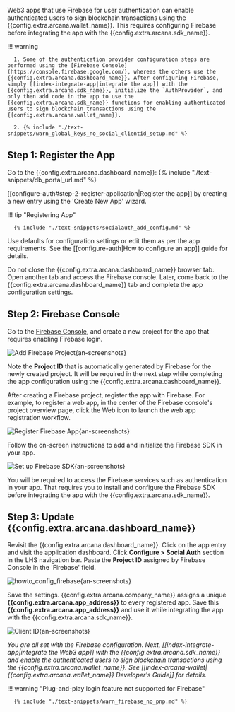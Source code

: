 Web3 apps that use Firebase for user authentication can enable authenticated users to sign blockchain transactions using the {{config.extra.arcana.wallet_name}}. This requires configuring Firebase before integrating the app with the {{config.extra.arcana.sdk_name}}.

!!! warning

      1. Some of the authentication provider configuration steps are performed using the [Firebase Console](https://console.firebase.google.com/), whereas the others use the {{config.extra.arcana.dashboard_name}}. After configuring Firebase, simply [[index-integrate-app|integrate the app]] with the {{config.extra.arcana.sdk_name}}, initialize the `AuthProvider`, and only then add code in the app to use the {{config.extra.arcana.sdk_name}} functions for enabling authenticated users to sign blockchain transactions using the {{config.extra.arcana.wallet_name}}.

      2. {% include "./text-snippets/warn_global_keys_no_social_clientid_setup.md" %}

## Step 1: Register the App

Go to the {{config.extra.arcana.dashboard_name}}: {% include "./text-snippets/db_portal_url.md" %}

[[configure-auth#step-2-register-application|Register the app]] by creating a new entry using the 'Create New App' wizard. 

!!! tip "Registering App"
          
      {% include "./text-snippets/socialauth_add_config.md" %}

Use defaults for configuration settings or edit them as per the app requirements. See the [[configure-auth|How to configure an app]] guide for details.

<!---
Go to the app configuration screen on the {{config.extra.arcana.dashboard_name}} and click **Configure > Social Auth** section in the LHS. Copy the **redirect URI** value displayed on the top RHS. This will be used in the next step to configure Firebase.


![redirect_page](/img/an_dApp_config_redirect_uri.png){an-screenshots}

-->

Do not close the {{config.extra.arcana.dashboard_name}} browser tab. Open another tab and access the Firebase console. Later, come back to the {{config.extra.arcana.dashboard_name}} tab and complete the app configuration settings.

## Step 2: Firebase Console

Go to the [Firebase Console](https://console.firebase.google.com), and create a new project for the app that requires enabling Firebase login.

![Add Firebase Project](/img/an_firebase_add_project.png){an-screenshots}

Note the **Project ID** that is automatically generated by Firebase for the newly created project. It will be required in the next step while completing the app configuration using the {{config.extra.arcana.dashboard_name}}.

After creating a Firebase project, register the app with Firebase. For example, to register a web app, in the center of the Firebase console's project overview page, click the Web icon to launch the web app registration workflow. 

![Register Firebase App](/img/an_firebase_register_app.png){an-screenshots}

Follow the on-screen instructions to add and initialize the Firebase SDK in your app.

![Set up Firebase SDK](/img/an_firebase_sdk_init.png){an-screenshots}

You will be required to access the Firebase services such as authentication in your app. That requires you to install and configure the Firebase SDK before integrating the app with the {{config.extra.arcana.sdk_name}}.

## Step 3: Update {{config.extra.arcana.dashboard_name}}

Revisit the {{config.extra.arcana.dashboard_name}}. Click on the app entry and visit the application dashboard. Click **Configure > Social Auth** section in the LHS navigation bar. Paste the **Project ID** assigned by Firebase Console in the 'Firebase' field. 

![howto_config_firebase](/img/an_firebase_console_config.png){an-screenshots}

Save the settings. {{config.extra.arcana.company_name}} assigns a unique **{{config.extra.arcana.app_address}}** to every registered app. Save this **{{config.extra.arcana.app_address}}** and use it while integrating the app with the {{config.extra.arcana.sdk_name}}.

![Client ID](/img/an_db_app_address.png){an-screenshots}

*You are all set with the Firebase configuration. Next, [[index-integrate-app|integrate the Web3 app]] with the {{config.extra.arcana.sdk_name}} and enable the authenticated users to sign blockchain transactions using the {{config.extra.arcana.wallet_name}}. See [[index-arcana-wallet|{{config.extra.arcana.wallet_name}} Developer's Guide]] for details.*

!!! warning "Plug-and-play login feature not supported for Firebase"

      {% include "./text-snippets/warn_firebase_no_pnp.md" %}
